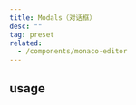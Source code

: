 ```yaml
---
title: Modals（对话框）
desc: ""
tag: preset
related:
  - /components/monaco-editor
---
```


## usage

<masa-example file="Examples.components.monaco_editor.Index"></masa-example>